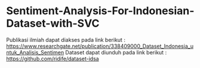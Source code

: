 # Sentiment-Analysis-For-Indonesian-Dataset-with-SVC
Publikasi ilmiah dapat diakses pada link berikut : https://www.researchgate.net/publication/338409000_Dataset_Indonesia_untuk_Analisis_Sentimen
Dataset dapat diunduh pada link berikut : https://github.com/ridife/dataset-idsa
